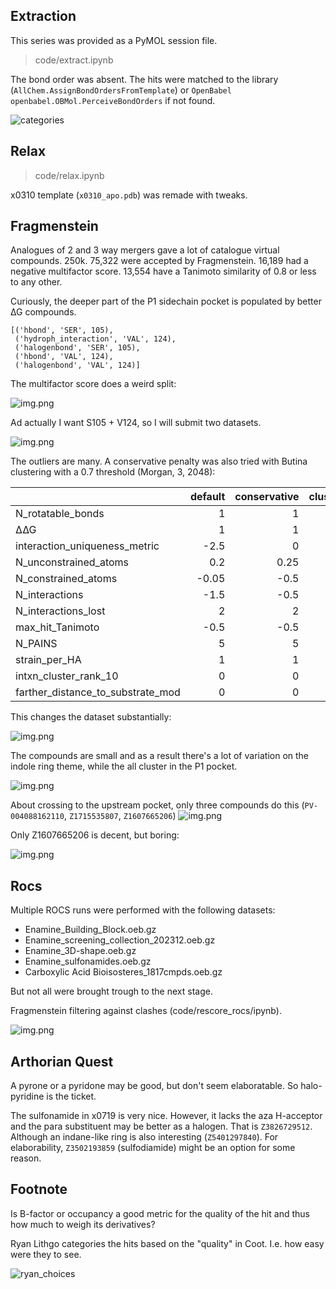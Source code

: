 ## Extraction

This series was provided as a PyMOL session file.

> code/extract.ipynb

The bond order was absent. The hits were matched to the library (`AllChem.AssignBondOrdersFromTemplate`) 
or `OpenBabel openbabel.OBMol.PerceiveBondOrders` if not found.

![categories](images/categories.png)

## Relax

> code/relax.ipynb

x0310 template (`x0310_apo.pdb`) was remade with tweaks.

## Fragmenstein

Analogues of 2 and 3 way mergers gave a lot of catalogue virtual compounds. 250k.
75,322 were accepted by Fragmenstein.
16,189 had a negative multifactor score.
13,554 have a Tanimoto similarity of 0.8 or less to any other.

Curiously, the deeper part of the P1 sidechain pocket is populated by better ∆G compounds.

    [('hbond', 'SER', 105),
     ('hydroph_interaction', 'VAL', 124),
     ('halogenbond', 'SER', 105),
     ('hbond', 'VAL', 124),
     ('halogenbond', 'VAL', 124)]

The multifactor score does a weird split:

![img.png](images/dG-pocket.png)

Ad actually I want S105 + V124, so I will submit two datasets.

![img.png](images/atS105.png)

The outliers are many.
A conservative penalty was also tried with Butina clustering with a 0.7 threshold (Morgan, 3, 2048):

|                                   |   default |   conservative |   cluster_ranked |
|:----------------------------------|----------:|---------------:|-----------------:|
| N_rotatable_bonds                 |      1    |           1    |             1    |
| ∆∆G                               |      1    |           1    |             1    |
| interaction_uniqueness_metric     |     -2.5  |           0    |             0    |
| N_unconstrained_atoms             |      0.2  |           0.25 |             0.25 |
| N_constrained_atoms               |     -0.05 |          -0.5  |            -0.5  |
| N_interactions                    |     -1.5  |          -0.5  |            -0.5  |
| N_interactions_lost               |      2    |           2    |             2    |
| max_hit_Tanimoto                  |     -0.5  |          -0.5  |            -0.5  |
| N_PAINS                           |      5    |           5    |             5    |
| strain_per_HA                     |      1    |           1    |             1    |
| intxn_cluster_rank_10             |      0    |           0    |             1    |
| farther_distance_to_substrate_mod |      0    |           0    |             1.5  |

This changes the dataset substantially:

![img.png](images/con_scatter.png)

The compounds are small and as a result there's a lot of variation on the indole ring theme,
while the all cluster in the P1 pocket.

![img.png](images/con.png)

About crossing to the upstream pocket, only three compounds do this
(`PV-004088162110`,  `Z1715535807`, `Z1607665206`)
![img.png](images/upstream.png)

Only Z1607665206 is decent, but boring:

![img.png](images/Z1607665206.png)

## Rocs
Multiple ROCS runs were performed with the following datasets:

* Enamine_Building_Block.oeb.gz
* Enamine_screening_collection_202312.oeb.gz
* Enamine_3D-shape.oeb.gz
* Enamine_sulfonamides.oeb.gz
* Carboxylic Acid Bioisosteres_1817cmpds.oeb.gz

But not all were brought trough to the next stage.

Fragmenstein filtering against clashes (code/rescore_rocs/ipynb).

![img.png](images/rocs.png)

## Arthorian Quest

A pyrone or a pyridone may be good, but don't seem elaboratable. So halo-pyridine is the ticket.

The sulfonamide in x0719 is very nice. However, it lacks the aza H-acceptor
and the para substituent may be better as a halogen.
That is `Z3826729512`. Although an indane-like ring is also interesting (`Z5401297840`).
For elaborability, `Z3502193859` (sulfodiamide) might be an option for some reason.

## Footnote

Is B-factor or occupancy a good metric for the quality of the hit and thus how much to weigh its derivatives?

Ryan Lithgo categories the hits based on the "quality" in Coot.
I.e. how easy were they to see.

![ryan_choices](images/ryan_choices.png)